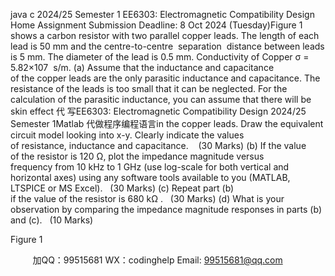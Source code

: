 java c
2024/25 Semester 1
EE6303: Electromagnetic Compatibility Design
Home Assignment
Submission Deadline: 8 Oct 2024 (Tuesday)Figure 1 shows a carbon resistor with two parallel copper leads. The length of each lead is 50 mm and the centre-to-centre  separation  distance between leads is 5 mm. The diameter of the lead is 0.5 mm. Conductivity of Copper σ = 5.82×107  s/m.
(a) Assume that the inductance and capacitance of the copper leads are the only parasitic inductance and capacitance. The resistance of the leads is too small that it can be neglected. For the calculation of the parasitic inductance, you can assume that there will be skin effect 代 写EE6303: Electromagnetic Compatibility Design 2024/25 Semester 1Matlab
代做程序编程语言in the copper leads. Draw the equivalent circuit model looking into x-y. Clearly indicate the values of resistance, inductance and capacitance.    (30 Marks)
(b) If the value of the resistor is 120 Ω, plot the impedance magnitude versus frequency from 10 kHz to 1 GHz (use log-scale for both vertical and horizontal axes) using any software tools available to you (MATLAB, LTSPICE or MS Excel).   (30 Marks)
(c) Repeat part (b) if the value of the resistor is 680 kΩ .   (30 Marks)
(d) What is your observation by comparing the impedance magnitude responses in parts (b) and (c).   (10 Marks)

Figure 1

         
加QQ：99515681  WX：codinghelp  Email: 99515681@qq.com
